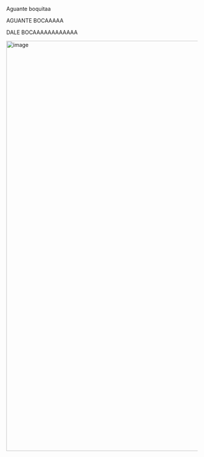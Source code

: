 Aguante boquitaa

AGUANTE BOCAAAAA

DALE BOCAAAAAAAAAAAA


<img width="1920" height="1080" alt="image" src="https://github.com/user-attachments/assets/ef1f806c-83f3-409c-a122-1a2a1c63cf5e" />
